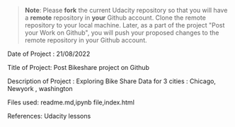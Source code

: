 >**Note**: Please **fork** the current Udacity repository so that you will have a **remote** repository in **your** Github account. Clone the remote repository to your local machine. Later, as a part of the project "Post your Work on Github", you will push your proposed changes to the remote repository in your Github account.

Date of Project :  21/08/2022


Title of Project: Post Bikeshare project on Github


Description of Project : Exploring Bike Share Data for 3 cities : Chicago, Newyork , washington


Files used: readme.md,ipynb file,index.html


References: Udacity lessons


